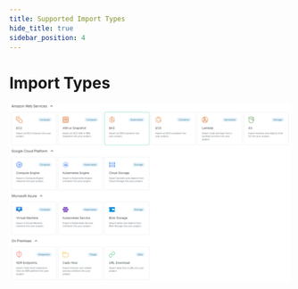 ```yaml
---
title: Supported Import Types
hide_title: true
sidebar_position: 4
---
```


# Import Types
![Import Types](/img/import-types.png)


